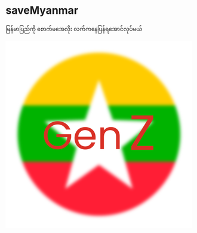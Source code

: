 # saveMyanmar
မြန်မာပြည်ကို စောက်မအေလိုး လက်ကနေပြန်ရအောင်လုပ်မယ်

![screenshot](assets/img/GenZ-small.png)
